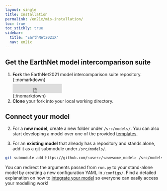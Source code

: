 ```yaml
---
layout: single
title: Installation
permalink: /en21x/mis-installation/
toc: true
toc_stickly: true
sidebar:
  title: "EarthNet2021X"
  nav: en21x
---
```


## Get the EarthNet model intercomparison suite
1. **Fork** the EarthNet2021 model intercomparison suite repository.
{::nomarkdown}<p style="margin-top: 5px;margin-bottom: 0px"></iframe><iframe style="display: inline-block;" src="https://ghbtns.com/github-btn.html?user=earthnet2021&repo=earthnet&type=fork&count=true&size=large" frameborder="0" scrolling="0" width="158px" height="30px"></iframe></p>{:/nomarkdown}
2. **Clone** your fork into your local working directory.

## Connect your model

2. For a **new model**, create a new folder under `/src/models/`. You can also start developing a model over one of the provided [templates](/en21x/mis-templates/).

1. For an **existing model** that already has a repository and stands alone, add it as a git submodule under `/src/models/`. 
```bash
git submodule add https://github.com/<user>/<awesome_model> /src/models/<awesome_model>
```
You can redirect the arguments passed from `run.py` to your stand-alone model by creating a new configuration YAML in `/configs/`. Find a detailed explanation on how to [integrate your model](/en21x/mis-yourmodel/) so everyone can easily access your modelling work! 